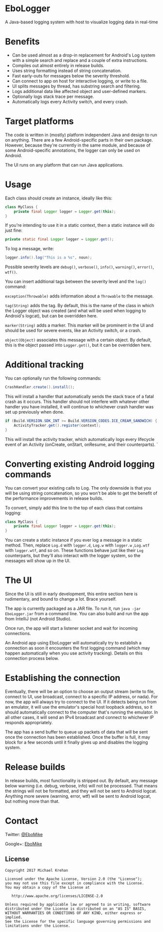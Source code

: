 # EboLogger
A Java-based logging system with host to visualize logging data in real-time

# Benefits
* Can be used almost as a drop-in replacement for Android's Log system with a simple search and replace and a couple of extra instructions.
* Compiles out almost entirely in release builds.
* Uses string formatting instead of string concatenation.
* Fast early-outs for messages below the severity threshold.
* Can connect to app on host for interactive logging, or write to a file.
* UI splits messages by thread, has substring search and filtering.
* Logs additional data like affected object and user-defined markers.
* Optionally logs stack trace per message.
* Automatically logs every Activity switch, and every crash.

# Target platforms

The code is written in (mostly) platform independent Java and design to run on anything. There are a few Android-specific parts in their own package.
However, because they're currently in the same module, and because of some Android-specific annotations, the logger can only be used on Android.

The UI runs on any platform that can run Java applications.

# Usage

Each class should create an instance, ideally like this:

```java
class MyClass {
    private final Logger logger = Logger.get(this);
}
```

If you're intending to use it in a static context, then a static instance will do just fine:

```java
private static final Logger logger = Logger.get();
```

To log a message, write:

```java
logger.info().log("This is a %s", noun);
```

Possible severity levels are `debug()`, `verbose()`, `info()`,
`warning()`, `error()`, `wtf()`.

You can insert additional tags between the severity level and the `log()` command:

`exception(Throwable)` adds information about a `Throwable` to the message.

`tag(String)` adds the tag. By default, this is the name of the class in which the Logger object was created (and what will be used when logging to Android's logcat), but can be overridden here.

`marker(String)` adds a marker. This marker will be prominent in the UI and should be used for severe events, like an Activity switch, or a crash.

`object(Object)` associates this message with a certain object. By default, this is the object passed into `Logger.get()`, but it can be overridden here.

# Additional tracking

You can optionally run the following commands:

```java
CrashHandler.create().install();
```

This will install a handler that automatically sends the stack trace of a fatal crash as it occurs. This handler should not interfere with whatever other handler you have installed, it will continue to whichever crash handler was set up previously when done.

```java
if (Build.VERSION.SDK_INT >= Build.VERSION_CODES.ICE_CREAM_SANDWICH) {
    ActivityTracker.get().register(context);
}
```

This will install the activity tracker, which automatically logs every lifecycle event of an Activity (onCreate, onStart, onResume, and their counterparts).
`

# Converting existing Android logging commands

You can convert your existing calls to Log. The only downside is that you will be using string concatenation, so you won't be able to get the benefit of the performance improvements in release builds.

To convert, simply add this line to the top of each class that contains logging:

```java
class MyClass {
    private final Logger logger = Logger.get(this);
}
```

You can create a static instance if you ever log a message in a static method. Then, replace `Log.d` with `logger.d`, `Log.w` with `logger.w` ,`Log.wtf` with `logger.wtf`, and so on. These functions behave just like their `Log` counterparts, but they'll also interact with the logger system, so the messages will show up in the UI.

# The UI

Since the UI is still in early development, this entire section here is rudimentary, and bound to change a lot. Brace yourself.

The app is currently packaged as a JAR file. To run it, run `java -jar EboLogger.jar` from a command line. You can also build and run the app from IntelliJ (not Android Studio).

Once run, the app will start a listener socket and wait for incoming connections.

An Android app using EboLogger will automatically try to establish a connection as soon it encounters the first logging command (which may happen automatically when you use activity tracking). Details on this connection process below.

# Establishing the connection

Eventually, there will be an option to choose an output stream (write to file, connect to UI, use broadcast, connect to a specific IP address, or nada). For now, the app will always try to connect to the UI. If it detects being run from an emulator, it will use the emulator's special host loopback address, so it should automatically connect to the computer that's running the emulator.
In all other cases, it will send an IPv4 broadcast and connect to whichever IP responds appropriately.

The app has a send buffer to queue up packets of data that will be sent once the connection has been established. Once the buffer is full, it may block for a few seconds until it finally gives up and disables the logging system.

# Release builds

In release builds, most functionality is stripped out. By default, any message below warning (i.e. debug, verbose, info) will not be processed. That means the strings will not be formatted, and they will not be sent to Android logcat.
Anything more severe (warning, error, wtf) will be sent to Android logcat, but nothing more than that.


# Contact
Twitter: [@EboMike][1]

Google+: [EboMike][2]

License
-------
    Copyright 2017 Michael Krehan

    Licensed under the Apache License, Version 2.0 (the "License");
    you may not use this file except in compliance with the License.
    You may obtain a copy of the License at

       http://www.apache.org/licenses/LICENSE-2.0

    Unless required by applicable law or agreed to in writing, software
    distributed under the License is distributed on an "AS IS" BASIS,
    WITHOUT WARRANTIES OR CONDITIONS OF ANY KIND, either express or implied.
    See the License for the specific language governing permissions and
    limitations under the License.

[1]: https://twitter.com/EboMike
[2]: https://plus.google.com/u/0/108410866291813017116

